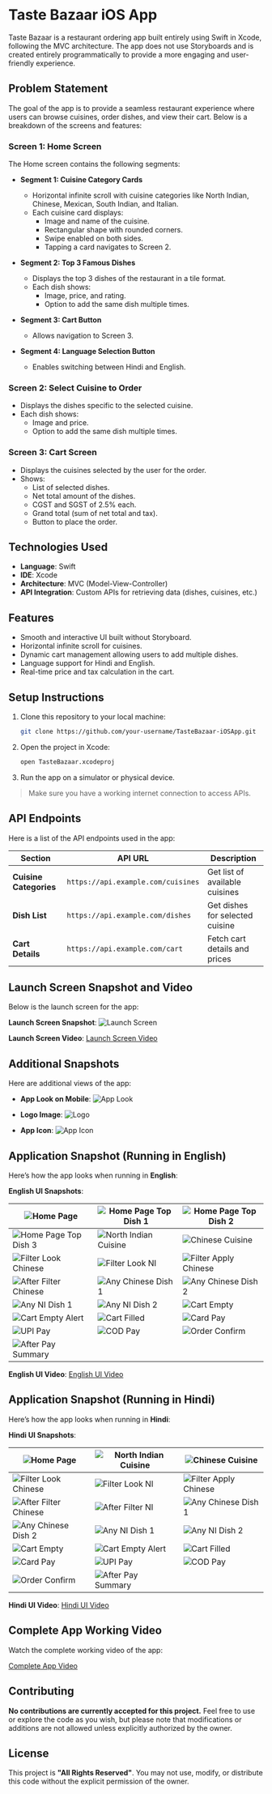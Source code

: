# Taste Bazaar iOS App

Taste Bazaar is a restaurant ordering app built entirely using Swift in Xcode, following the MVC architecture. The app does not use Storyboards and is created entirely programmatically to provide a more engaging and user-friendly experience.

## Problem Statement

The goal of the app is to provide a seamless restaurant experience where users can browse cuisines, order dishes, and view their cart. Below is a breakdown of the screens and features:

### **Screen 1: Home Screen**
The Home screen contains the following segments:

- **Segment 1: Cuisine Category Cards**
  - Horizontal infinite scroll with cuisine categories like North Indian, Chinese, Mexican, South Indian, and Italian.
  - Each cuisine card displays:
    - Image and name of the cuisine.
    - Rectangular shape with rounded corners.
    - Swipe enabled on both sides.
    - Tapping a card navigates to Screen 2.

- **Segment 2: Top 3 Famous Dishes**
  - Displays the top 3 dishes of the restaurant in a tile format.
  - Each dish shows:
    - Image, price, and rating.
    - Option to add the same dish multiple times.

- **Segment 3: Cart Button**
  - Allows navigation to Screen 3.

- **Segment 4: Language Selection Button**
  - Enables switching between Hindi and English.

### **Screen 2: Select Cuisine to Order**
- Displays the dishes specific to the selected cuisine.
- Each dish shows:
  - Image and price.
  - Option to add the same dish multiple times.

### **Screen 3: Cart Screen**
- Displays the cuisines selected by the user for the order.
- Shows:
  - List of selected dishes.
  - Net total amount of the dishes.
  - CGST and SGST of 2.5% each.
  - Grand total (sum of net total and tax).
  - Button to place the order.

## Technologies Used
- **Language**: Swift
- **IDE**: Xcode
- **Architecture**: MVC (Model-View-Controller)
- **API Integration**: Custom APIs for retrieving data (dishes, cuisines, etc.)

## Features
- Smooth and interactive UI built without Storyboard.
- Horizontal infinite scroll for cuisines.
- Dynamic cart management allowing users to add multiple dishes.
- Language support for Hindi and English.
- Real-time price and tax calculation in the cart.

## Setup Instructions

1. Clone this repository to your local machine:
    ```bash
    git clone https://github.com/your-username/TasteBazaar-iOSApp.git
    ```
2. Open the project in Xcode:
    ```bash
    open TasteBazaar.xcodeproj
    ```
3. Run the app on a simulator or physical device.

> Make sure you have a working internet connection to access APIs.

## API Endpoints

Here is a list of the API endpoints used in the app:

| Section                | API URL                              | Description                       |
|------------------------|--------------------------------------|-----------------------------------|
| **Cuisine Categories**  | `https://api.example.com/cuisines`    | Get list of available cuisines    |
| **Dish List**           | `https://api.example.com/dishes`      | Get dishes for selected cuisine   |
| **Cart Details**        | `https://api.example.com/cart`        | Fetch cart details and prices     |

## Launch Screen Snapshot and Video

Below is the launch screen for the app:

**Launch Screen Snapshot**:
![Launch Screen](ProjectOutputs/Snapshots/Common/splashScreenLook.jpg)

**Launch Screen Video**:
[Launch Screen Video](TasteBazaar-iOSApp/ProjectOutputs/WorkingVideos/Common/appLoading.mov)

## Additional Snapshots

Here are additional views of the app:

- **App Look on Mobile**:
  ![App Look](TasteBazaar-iOSApp/ProjectOutputs/Snapshots/Common/appLook.jpg)

- **Logo Image**:
  ![Logo](TasteBazaar-iOSApp/ProjectOutputs/Snapshots/Common/LogoImage.jpg)

- **App Icon**:
  ![App Icon](TasteBazaar-iOSApp/ProjectOutputs/Snapshots/Common/appIcon.jpg)

## Application Snapshot (Running in English)

Here’s how the app looks when running in **English**:

**English UI Snapshots**:

| ![Home Page](TasteBazaar-iOSApp/ProjectOutputs/Snapshots/AppInEnglish/homePage.jpg) | ![Home Page Top Dish 1](TasteBazaar-iOSApp/ProjectOutputs/Snapshots/AppInEnglish/homePageTopDish1.jpg) | ![Home Page Top Dish 2](TasteBazaar-iOSApp/ProjectOutputs/Snapshots/AppInEnglish/homePageTopDish2.jpg) |
|------------------------------------------|------------------------------------------|------------------------------------------|
| ![Home Page Top Dish 3](TasteBazaar-iOSApp/ProjectOutputs/Snapshots/AppInEnglish/homePageTopDish3.jpg) | ![North Indian Cuisine](TasteBazaar-iOSApp/ProjectOutputs/Snapshots/AppInEnglish/northIndianCuisine.jpg) | ![Chinese Cuisine](TasteBazaar-iOSApp/ProjectOutputs/Snapshots/AppInEnglish/chineseCuisine.jpg) |
| ![Filter Look Chinese](TasteBazaar-iOSApp/ProjectOutputs/Snapshots/AppInEnglish/filterLookChinese.jpg) | ![Filter Look NI](TasteBazaar-iOSApp/ProjectOutputs/Snapshots/AppInEnglish/filterLookNI.jpg) | ![Filter Apply Chinese](TasteBazaar-iOSApp/ProjectOutputs/Snapshots/AppInEnglish/filterApplyChinese.jpg) |
| ![After Filter Chinese](TasteBazaar-iOSApp/ProjectOutputs/Snapshots/AppInEnglish/afterFilterChinese.jpg) | ![Any Chinese Dish 1](TasteBazaar-iOSApp/ProjectOutputs/Snapshots/AppInEnglish/anyChineseDish1.jpg) | ![Any Chinese Dish 2](TasteBazaar-iOSApp/ProjectOutputs/Snapshots/AppInEnglish/anyChineseDish2.jpg) |
| ![Any NI Dish 1](TasteBazaar-iOSApp/ProjectOutputs/Snapshots/AppInEnglish/anyNIDish1.jpg) | ![Any NI Dish 2](TasteBazaar-iOSApp/ProjectOutputs/Snapshots/AppInEnglish/anyNIDish2.jpg) | ![Cart Empty](TasteBazaar-iOSApp/ProjectOutputs/Snapshots/AppInEnglish/cartEmpty.jpg) |
| ![Cart Empty Alert](TasteBazaar-iOSApp/ProjectOutputs/Snapshots/AppInEnglish/cartEmptyAlert.jpg) | ![Cart Filled](TasteBazaar-iOSApp/ProjectOutputs/Snapshots/AppInEnglish/cartFilled.jpg) | ![Card Pay](TasteBazaar-iOSApp/ProjectOutputs/Snapshots/AppInEnglish/cardPay.jpg) |
| ![UPI Pay](TasteBazaar-iOSApp/ProjectOutputs/Snapshots/AppInEnglish/UPIPay.jpg) | ![COD Pay](TasteBazaar-iOSApp/ProjectOutputs/Snapshots/AppInEnglish/CODPay.jpg) | ![Order Confirm](TasteBazaar-iOSApp/ProjectOutputs/Snapshots/AppInEnglish/orderConfirm.jpg) |
| ![After Pay Summary](TasteBazaar-iOSApp/ProjectOutputs/Snapshots/AppInEnglish/afterPaySummary.jpg) | |

**English UI Video**:
[English UI Video](TasteBazaar-iOSApp/ProjectOutputs/WorkingVideos/AppInEnglish/AppWorkingInEnglish.mov)

## Application Snapshot (Running in Hindi)

Here’s how the app looks when running in **Hindi**:

**Hindi UI Snapshots**:

| ![Home Page](TasteBazaar-iOSApp/ProjectOutputs/Snapshots/AppInHindi/homePage.jpg) | ![North Indian Cuisine](TasteBazaar-iOSApp/ProjectOutputs/Snapshots/AppInHindi/northIndianCuisine.jpg) | ![Chinese Cuisine](TasteBazaar-iOSApp/ProjectOutputs/Snapshots/AppInHindi/chineseCuisine.jpg) |
|------------------------------------------|------------------------------------------|------------------------------------------|
| ![Filter Look Chinese](TasteBazaar-iOSApp/ProjectOutputs/Snapshots/AppInHindi/filterLookChinese.jpg) | ![Filter Look NI](TasteBazaar-iOSApp/ProjectOutputs/Snapshots/AppInHindi/filterLookNI.jpg) | ![Filter Apply Chinese](TasteBazaar-iOSApp/ProjectOutputs/Snapshots/AppInHindi/filterApplyChinese.jpg) |
| ![After Filter Chinese](TasteBazaar-iOSApp/ProjectOutputs/Snapshots/AppInHindi/afterFilterChinese.jpg) | ![After Filter NI](TasteBazaar-iOSApp/ProjectOutputs/Snapshots/AppInHindi/afterFilterNI.jpg) | ![Any Chinese Dish 1](TasteBazaar-iOSApp/ProjectOutputs/Snapshots/AppInHindi/anyChineseDish1.jpg) |
| ![Any Chinese Dish 2](TasteBazaar-iOSApp/ProjectOutputs/Snapshots/AppInHindi/anyChineseDish2.jpg) | ![Any NI Dish 1](TasteBazaar-iOSApp/ProjectOutputs/Snapshots/AppInHindi/anyNIDish1.jpg) | ![Any NI Dish 2](TasteBazaar-iOSApp/ProjectOutputs/Snapshots/AppInHindi/anyNIDish2.jpg) |
| ![Cart Empty](TasteBazaar-iOSApp/ProjectOutputs/Snapshots/AppInHindi/cartEmpty.jpg) | ![Cart Empty Alert](TasteBazaar-iOSApp/ProjectOutputs/Snapshots/AppInHindi/cartEmptyAlert.jpg) | ![Cart Filled](TasteBazaar-iOSApp/ProjectOutputs/Snapshots/AppInHindi/cartFilled.jpg) |
| ![Card Pay](TasteBazaar-iOSApp/ProjectOutputs/Snapshots/AppInHindi/cardPay.jpg) | ![UPI Pay](TasteBazaar-iOSApp/ProjectOutputs/Snapshots/AppInHindi/UPIPay.jpg) | ![COD Pay](TasteBazaar-iOSApp/ProjectOutputs/Snapshots/AppInHindi/CODPay.jpg) |
| ![Order Confirm](TasteBazaar-iOSApp/ProjectOutputs/Snapshots/AppInHindi/orderConfirm.jpg) | ![After Pay Summary](TasteBazaar-iOSApp/ProjectOutputs/Snapshots/AppInHindi/afterPaySummary.jpg) | |

**Hindi UI Video**:
[Hindi UI Video](TasteBazaar-iOSApp/ProjectOutputs/WorkingVideos/AppInHindi/AppWorkingInHindi.mov)

## Complete App Working Video

Watch the complete working video of the app:

[Complete App Video](TasteBazaar-iOSApp/ProjectOutputs/WorkingVideos/CompleteAppWorking/FullAppWorking.mov)

## Contributing

**No contributions are currently accepted for this project.** Feel free to use or explore the code as you wish, but please note that modifications or additions are not allowed unless explicitly authorized by the owner.

## License

This project is **"All Rights Reserved"**. You may not use, modify, or distribute this code without the explicit permission of the owner.
